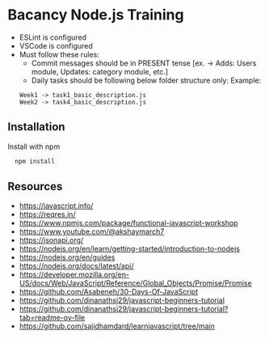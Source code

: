
# Bacancy Node.js Training

- ESLint is configured
- VSCode is configured
- Must follow these rules:
    -   Commit messages should be in PRESENT tense [ex. -> Adds: Users module, Updates: category module, etc.]
    -   Daily tasks should be following below folder structure only:
    Example:
    ```http
    Week1 -> task1_basic_description.js
    Week2 -> task4_basic_description.js
    ```


## Installation

Install with npm

```bash
  npm install
```
    
## Resources

- https://javascript.info/
- https://reqres.in/
- https://www.npmjs.com/package/functional-javascript-workshop
- https://www.youtube.com/@akshaymarch7
- https://jsonapi.org/
- https://nodejs.org/en/learn/getting-started/introduction-to-nodejs
- https://nodejs.org/en/guides
- https://nodejs.org/docs/latest/api/
- https://developer.mozilla.org/en-US/docs/Web/JavaScript/Reference/Global_Objects/Promise/Promise
- https://github.com/Asabeneh/30-Days-Of-JavaScript
- https://github.com/dinanathsj29/javascript-beginners-tutorial
- https://github.com/dinanathsj29/javascript-beginners-tutorial?tab=readme-ov-file
- https://github.com/sajidhamdard/learnjavascript/tree/main

